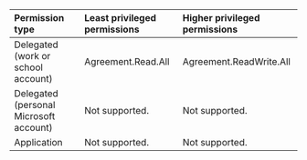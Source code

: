|Permission type|Least privileged permissions|Higher privileged permissions|
|:---|:---|:---|
|Delegated (work or school account)|Agreement.Read.All|Agreement.ReadWrite.All|
|Delegated (personal Microsoft account)|Not supported.|Not supported.|
|Application|Not supported.|Not supported.|